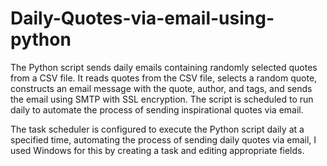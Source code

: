 # Daily-Quotes-via-email-using-python

The Python script sends daily emails containing randomly selected quotes from a CSV file. It reads quotes from the CSV file, selects a random quote, constructs an email message with the quote, author, and tags, and sends the email using SMTP with SSL encryption. The script is scheduled to run daily to automate the process of sending inspirational quotes via email.

The task scheduler is configured to execute the Python script daily at a specified time, automating the process of sending daily quotes via email, I used Windows for this by creating a task and editing appropriate fields.

